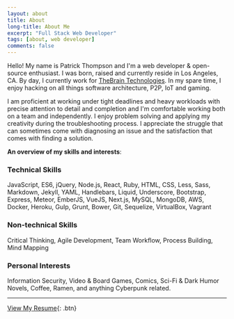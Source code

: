 ```yaml
---
layout: about
title: About
long-title: About Me
excerpt: "Full Stack Web Developer"
tags: [about, web developer]
comments: false
---
```

Hello! My name is Patrick Thompson and I'm a web developer & open-source enthusiast. I was born, raised and currently reside in Los Angeles, CA. By day, I currently work for [TheBrain Technologies](http://thebrain.com). In my spare time, I enjoy hacking on all things software architecture, P2P, IoT and gaming.

I am proficient at working under tight deadlines and heavy workloads with precise attention to detail and completion and I'm comfortable working both on a team and independently. I enjoy problem solving and applying my creativity during the troubleshooting process. I appreciate the struggle that can sometimes come with diagnosing an issue and the satisfaction that comes with finding a solution.

**An overview of my skills and interests**:

### Technical Skills
JavaScript, ES6, jQuery, Node.js, React, Ruby, HTML, CSS, Less, Sass, Markdown, Jekyll, YAML, Handlebars, Liquid, Underscore, Bootstrap, Express, Meteor, EmberJS, VueJS, Next.js, MySQL, MongoDB, AWS, Docker, Heroku, Gulp, Grunt, Bower, Git, Sequelize, VirtualBox, Vagrant

### Non-technical Skills
Critical Thinking, Agile Development, Team Workflow, Process Building, Mind Mapping

### Personal Interests
Information Security, Video & Board Games, Comics, Sci-Fi & Dark Humor Novels, Coffee, Ramen, and anything Cyberpunk related.

---

[View My Resume](https://drive.google.com/open?id=0ByCfMQspbhXdUmhnaUZ5QjNCZmc){: .btn}
